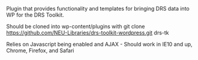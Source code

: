Plugin that provides functionality and templates for bringing DRS data into WP for the DRS Toolkit.

Should be cloned into wp-content/plugins with 
git clone https://github.com/NEU-Libraries/drs-toolkit-wordpress.git drs-tk

Relies on Javascript being enabled and AJAX - Should work in IE10 and up, Chrome, Firefox, and Safari
